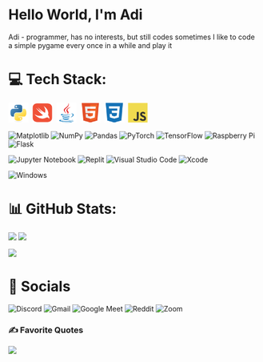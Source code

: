 # Hello World, I'm Adi
Adi - programmer, has no interests, but still codes sometimes
I like to code a simple pygame every once in a while and play it

# 💻 Tech Stack:
<img src="https://github.com/devicons/devicon/blob/master/icons/python/python-original.svg" title="Python" alt="Python" width="40" height="40"/>&nbsp;
<img src="https://github.com/devicons/devicon/blob/master/icons/swift/swift-original.svg" title="Swift" alt="Swift" width="40" height="40"/>&nbsp;
<img src="https://github.com/devicons/devicon/blob/master/icons/java/java-original.svg" title="Java" alt="Java" width="40" height="40"/>&nbsp;
<img src="https://github.com/devicons/devicon/blob/master/icons/html5/html5-original.svg" title="HTML5" alt="HTML" width="40" height="40"/>&nbsp;
<img src="https://github.com/devicons/devicon/blob/master/icons/css3/css3-plain.svg"  title="CSS3" alt="CSS" width="40" height="40"/>&nbsp;
<img src="https://github.com/devicons/devicon/blob/master/icons/javascript/javascript-original.svg" title="JavaScript" alt="JavaScript" width="40" height="40"/>&nbsp;

![Matplotlib](https://img.shields.io/badge/Matplotlib-%23ffffff.svg?style=for-the-badge&logo=Matplotlib&logoColor=black)
![NumPy](https://img.shields.io/badge/numpy-%23013243.svg?style=for-the-badge&logo=numpy&logoColor=white)
![Pandas](https://img.shields.io/badge/pandas-%23150458.svg?style=for-the-badge&logo=pandas&logoColor=white)
![PyTorch](https://img.shields.io/badge/PyTorch-%23EE4C2C.svg?style=for-the-badge&logo=PyTorch&logoColor=white)
![TensorFlow](https://img.shields.io/badge/TensorFlow-%23FF6F00.svg?style=for-the-badge&logo=TensorFlow&logoColor=white)
![Raspberry Pi](https://img.shields.io/badge/-RaspberryPi-C51A4A?style=for-the-badge&logo=Raspberry-Pi)
![Flask](https://img.shields.io/badge/flask-%23000.svg?style=for-the-badge&logo=flask&logoColor=white)

![Jupyter Notebook](https://img.shields.io/badge/jupyter-%23FA0F00.svg?style=for-the-badge&logo=jupyter&logoColor=white)
![Replit](https://img.shields.io/badge/Replit-DD1200?style=for-the-badge&logo=Replit&logoColor=white)
![Visual Studio Code](https://img.shields.io/badge/Visual%20Studio%20Code-0078d7.svg?style=for-the-badge&logo=visual-studio-code&logoColor=white)
![Xcode](https://img.shields.io/badge/Xcode-007ACC?style=for-the-badge&logo=Xcode&logoColor=white)
  
![Windows](https://img.shields.io/badge/Windows-0078D6?style=for-the-badge&logo=windows&logoColor=white)
  
# 📊 GitHub Stats:
<!-- ![](https://github-readme-stats.vercel.app/api?username=AdiKalavala24&theme=transparent)
[![](https://github-readme-streak-stats.herokuapp.com?user=AdiKalavala24&theme=transparent&hide_border=true)](https://git.io/streak-stats)

![](https://github-readme-stats.vercel.app/api/top-langs?username=AdiKalavala24&theme=transparent&hide_border=false&include_all_commits=false&count_private=false&layout=compact) -->
![](https://github-readme-stats.vercel.app/api?username=AdiKalavala24&theme=codeSTACKr)
[![](https://github-readme-streak-stats.herokuapp.com?user=AdiKalavala24&theme=git-dark&hide_border=true)](https://git.io/streak-stats)

![](https://github-readme-stats.vercel.app/api/top-langs?username=AdiKalavala24&theme=codeSTACKr&hide_border=false&include_all_commits=false&count_private=false&layout=compact)

# 📶 Socials
![Discord](https://img.shields.io/badge/Discord-%235865F2.svg?style=for-the-badge&logo=discord&logoColor=white)
![Gmail](https://img.shields.io/badge/Gmail-D14836?style=for-the-badge&logo=gmail&logoColor=white)
![Google Meet](https://img.shields.io/badge/Google%20Meet-00897B?style=for-the-badge&logo=google-meet&logoColor=white)
![Reddit](https://img.shields.io/badge/Reddit-FF4500?style=for-the-badge&logo=reddit&logoColor=white)
![Zoom](https://img.shields.io/badge/Zoom-2D8CFF?style=for-the-badge&logo=zoom&logoColor=white)

### ✍️ Favorite Quotes
![](https://quotes-github-readme.vercel.app/api?type=horizontal&theme=dark)

<!-- ![](https://visitcount.itsvg.in/api?id=AdiKalavala24&icon=0&color=0&theme=dark)] -->

